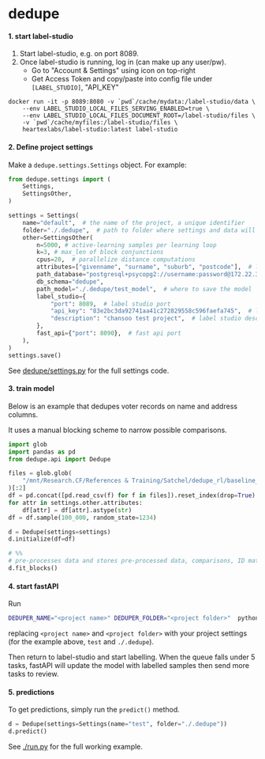 # dedupe  

#### 1. start label-studio

1. Start label-studio, e.g. on port 8089.
2. Once label-studio is running, log in (can make up any user/pw).
    - Go to "Account & Settings" using icon on top-right
    - Get Access Token and copy/paste into config file under `[LABEL_STUDIO]`, "API_KEY"

```
docker run -it -p 8089:8080 -v `pwd`/cache/mydata:/label-studio/data \
	--env LABEL_STUDIO_LOCAL_FILES_SERVING_ENABLED=true \
	--env LABEL_STUDIO_LOCAL_FILES_DOCUMENT_ROOT=/label-studio/files \
	-v `pwd`/cache/myfiles:/label-studio/files \
	heartexlabs/label-studio:latest label-studio
```


#### 2. Define project settings

Make a `dedupe.settings.Settings` object. For example:
```py
from dedupe.settings import (
    Settings,
    SettingsOther,
)

settings = Settings(
    name="default",  # the name of the project, a unique identifier
    folder="./.dedupe",  # path to folder where settings and data will be saved
    other=SettingsOther(
        n=5000, # active-learning samples per learning loop
        k=3, # max_len of block conjunctions
        cpus=20,  # parallelize distance computations
        attributes=["givenname", "surname", "suburb", "postcode"],  # list of entity attribute names
        path_database="postgresql+psycopg2://username:password@172.22.39.26:8000/db",  # where to save the sqlite database holding intermediate data
        db_schema="dedupe",
        path_model="./.dedupe/test_model",  # where to save the model
        label_studio={
            "port": 8089,  # label studio port
            "api_key": "83e2bc3da92741aa41c272829558c596faefa745",  # label studio port
            "description": "chansoo test project",  # label studio description of project
        },
        fast_api={"port": 8090},  # fast api port
    ),
)
settings.save()
```
See [dedupe/settings.py](./dedupe/settings.py) for the full settings code.

#### 3. train model

Below is an example that dedupes voter records on name and address columns.

It uses a manual blocking scheme to narrow possible comparisons.

```py
import glob
import pandas as pd
from dedupe.api import Dedupe

files = glob.glob(
    "/mnt/Research.CF/References & Training/Satchel/dedupe_rl/baseline_datasets/north_carolina_voters/*"
)[:2]
df = pd.concat([pd.read_csv(f) for f in files]).reset_index(drop=True)
for attr in settings.other.attributes:
    df[attr] = df[attr].astype(str)
df = df.sample(100_000, random_state=1234)

d = Dedupe(settings=settings)
d.initialize(df=df)

# %%
# pre-processes data and stores pre-processed data, comparisons, ID matrices in SQLite db
d.fit_blocks()
```

#### 4. start fastAPI

Run 

```sh
DEDUPER_NAME="<project name>" DEDUPER_FOLDER="<project folder>"  python -m dedupe.fastapi.main
```

replacing `<project name>` and `<project folder>` with your project settings (for the example above, `test` and `./.dedupe`).

Then return to label-studio and start labelling. When the queue falls under 5 tasks, fastAPI will update the model with labelled samples then send more tasks to review.

#### 5. predictions

To get predictions, simply run the `predict()` method.

```py
d = Dedupe(settings=Settings(name="test", folder="./.dedupe"))
d.predict()
```

See [./run.py](./run.py) for the full working example.